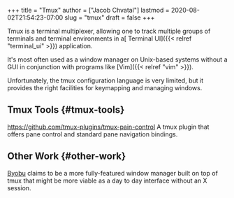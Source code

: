 +++
title = "Tmux"
author = ["Jacob Chvatal"]
lastmod = 2020-08-02T21:54:23-07:00
slug = "tmux"
draft = false
+++

Tmux is a terminal multiplexer,
allowing one to track multiple groups of terminals
and terminal environments in a[ Terminal UI]({{< relref "terminal_ui" >}}) application.

It's most often used as a window manager on Unix-based
systems without a GUI in conjunction with programs like [Vim]({{< relref "vim" >}}).

Unfortunately, the tmux configuration language is very limited,
but it provides the right facilities for keymapping and managing windows.


## Tmux Tools {#tmux-tools}

<https://github.com/tmux-plugins/tmux-pain-control>
A tmux plugin that offers pane control and standard pane navigation bindings.


## Other Work {#other-work}

[Byobu](https://www.byobu.org/home) claims to be a more fully-featured window manager built on top of tmux that might be more viable as a day to day interface without an X session.
